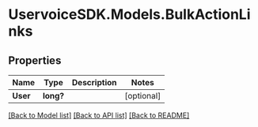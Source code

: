 # UservoiceSDK.Models.BulkActionLinks
## Properties

Name | Type | Description | Notes
------------ | ------------- | ------------- | -------------
**User** | **long?** |  | [optional] 

[[Back to Model list]](../README.md#documentation-for-models) [[Back to API list]](../README.md#documentation-for-api-endpoints) [[Back to README]](../README.md)

